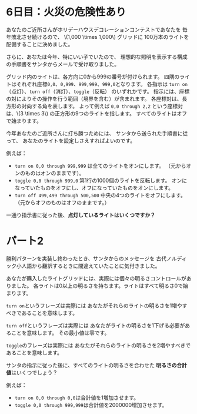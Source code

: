 # 6日目：火災の危険性あり

あなたのご近所さんがホリデーハウスデコレーションコンテストであなたを
毎年敗北させ続けるので、
\\(1,000 \times 1,000\\) グリッドに 100万本のライトを配備することに決めました。

さらに、あなたは今年、特にいい子でいたので、
理想的な照明を表示する構成の手順書をサンタからメールで受け取りました。

グリッド内のライトは、各方向に0から999の番号が付けられます。
四隅のライトはそれぞれ座標`0,0`、`0,999`、`999,999`、`999,0`となります。
各指示は
`turn on`（点灯）、`turn off`（消灯）、`toggle`（反転）
のいずれかです。
指示には、座標の対によりその操作を行う範囲（境界を含む）が含まれます。
各座標対は、長方形の対向する角を表します。
よって例えば `0,0 through 2,2` という座標対は、\\(3 \times 3\\) の正方形の9つのライトを指します。
すべてのライトはオフで始まります。

今年あなたのご近所さんに打ち勝つためには、
サンタから送られた手順書に従って、
あなたのライトを設定しさえすればよいのです。

例えば：

- `turn on 0,0 through 999,999` は全てのライトをオンにします。
（元からオンのものはオンのままです）。
- `toggle 0,0 through 999,0` 第1行の1000個のライトを反転します。
オンになっていたものをオフにし、オフになっていたものをオンにします。
- `turn off 499,499 through 500,500` 中央の4つのライトをオフにします。
（元からオフのものはオフのままです。）

一通り指示書に従った後、**点灯しているライトはいくつですか？**

# パート2

勝利パターンを実装し終わったとき、サンタからのメッセージを
古代ノルディック小人語から翻訳するときに間違えていたことに気付きました。

あなたが購入したライトグリッドには、実際には個々の明るさコントロールがありました。
各ライトは0以上の明るさを持ちます。ライトはすべて明るさ0で始まります。

`turn on`というフレーズは実際には
あなたがそれらのライトの明るさを1増やすべきであることを意味します。

`turn off`というフレーズは実際には
あなたがライトの明るさを1下げる必要があることを意味します。
その最小値は零です。

`toggle`のフレーズは実際には
あなたがそれらのライトの明るさを2増やすべきであることを意味します。

サンタの指示に従った後に、すべてのライトの明るさを合わせた
**明るさの合計値**はいくつでしょう？

例えば：

- `turn on 0,0 through 0,0`は合計値を1増加させます。
- `toggle 0,0 through 999,999`は合計値を2000000増加させます。
